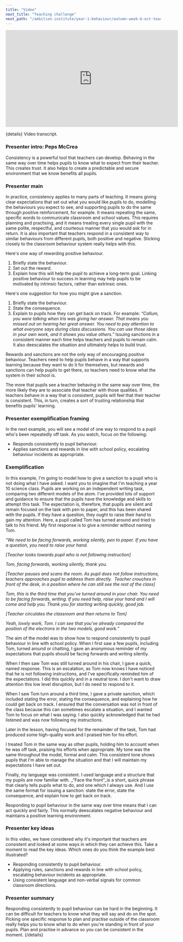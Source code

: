 ```yaml
---
title: "Video"
next_title: "Teaching challenge"
next_path: "/ambition-institute/year-1-behaviour/autumn-week-6-ect-teaching-challenge"
---
```


<iframe width="560" height="315" src="https://www.youtube.com/embed/VXmlZYepobM?list=PL4IuMlmijgAfTwwEiZmMp28Eaf66S3a1R" title="YouTube video player" frameborder="0" allow="accelerometer; autoplay; clipboard-write; encrypted-media; gyroscope; picture-in-picture; web-share" allowfullscreen></iframe>


{details}
Video transcript.


### Presenter intro: Peps McCrea
Consistency is a powerful tool that teachers can develop. Behaving in the same way
over time helps pupils to know what to expect from their teacher. This creates trust.
It also helps to create a predictable and secure environment that we know benefits
all pupils.
### Presenter main
In practice, consistency applies to many parts of teaching. It means giving clear
expectations that set out what you would like pupils to do, modelling the behaviours
you expect to see, and supporting pupils to do the same through positive reinforcement,
for example. It means repeating the same, specific words to communicate classroom
and school values. This requires planning and practising, and it means treating every
single pupil with the same polite, respectful, and courteous manner that you would
ask for in return. It is also important that teachers respond in a consistent way
to similar behaviours from different pupils, both positive and negative. Sticking
closely to the classroom behaviour system really helps with this.

Here's one way of rewarding positive behaviour.

1. Briefly state the behaviour.
2. Set out the reward.
3. Explain how this will help the pupil to achieve a long-term goal.
Linking positive behaviour to success in learning may help pupils to be motivated
by intrinsic factors, rather than extrinsic ones.

Here's one suggestion for how you might give a sanction.

1. Briefly state the behaviour.
2. State the consequence.
3. Explain to pupils how they can get back on track.
For example: _“Callum, you were talking when Iris was giving her answer. That means you missed out on hearing her great answer. You need to pay attention to what everyone says during class discussions. You can use those ideas in your own work, and it shows you value others.”_
Issuing sanctions in a consistent manner each time helps teachers and pupils to
remain calm. It also deescalates the situation and ultimately helps to build
trust.

Rewards and sanctions are not the only way of encouraging positive behaviour. Teachers need to help pupils behave in a way that supports learning because they want to do it for themselves, but rewards and sanctions can help pupils to get there, so teachers need to know what the system in their school is.

The more that pupils see a teacher behaving in the same way over time, the more likely they are to associate that teacher with those qualities. If teachers behave in a way that is consistent, pupils will feel that their teacher is consistent. This, in turn, creates a sort of trusting relationship that benefits pupils' learning.

### Presenter exemplification framing
In the next example, you will see a model of one way to respond to a pupil who's
been repeatedly off task. As you watch, focus on the following:

- Responds consistently to pupil behaviour.
- Applies sanctions and rewards in line with school policy, escalating behaviour incidents as appropriate.

### Exemplification
In this example, I'm going to model how to give a sanction to a pupil who is not
doing what I have asked. I want you to imagine that I'm teaching a year 10
science class. Pupils are working on an independent writing task, comparing two
different models of the atom. I've provided lots of support and guidance to
ensure that the pupils have the knowledge and skills to attempt this task. The
expectation is, therefore, that pupils are silent and remain focused on the task
with pen to paper, and this has been shared with the pupils. If they have a
question, they ought to raise their hand to gain my attention. Here, a pupil
called Tom has turned around and tried to talk to his friend. My first response
is to give a reminder without naming Tom.

_“We need to be facing forwards, working silently, pen to paper. If you have a question, you need to raise your hand._

_[Teacher looks towards pupil who is not following instruction]_

_Tom, facing forwards, working silently, thank you._

_[Teacher pauses and scans the room. As pupil does not follow instructions, teachers approaches pupil to address them directly.&nbsp; Teacher_
_crouches in front of the desk, in a position where he can still see the rest of the class]_

_Tom, this is the third time that you've turned around in your chair. You need to be facing forwards, writing. If you need help, raise your hand and I will come and help you. Thank you for starting writing quickly, good job._

_[Teacher circulates the classroom and then returns to Tom]_

_Yeah, lovely work, Tom. I can see that you've already compared the position of the electrons in the two models, good work.”_

The aim of the model was to show how to respond consistently to pupil behaviour in line with school policy. When I first saw a few pupils, including Tom, turned around or chatting, I gave an anonymous reminder of my expectations that pupils should be facing forwards and writing silently.

When I then saw Tom was still turned around in his chair, I gave a quick, named response. This is an escalation, as Tom now knows I have noticed that he is not following instructions, and I've specifically reminded him of the expectations. I did this quickly and in a neutral tone. I don't want to draw attention this low level disruption, but I do need to respond to it.

When I saw Tom turn around a third time, I gave a private sanction, which included stating the error, stating the consequence, and explaining how he could get back on track. I ensured that the conversation was not in front of the class because this can sometimes escalate a situation, and I wanted Tom to focus on what I was saying. I also quickly acknowledged that he had listened and was now following my instructions.

Later in the lesson, having focused for the remainder of the task, Tom had produced some high-quality work and I praised him for his effort.

I treated Tom in the same way as other pupils, holding him to account when he was off task, praising his efforts when appropriate. My tone was the same throughout the model, formal and calm. This consistent tone shows pupils that I'm able to manage the situation and that I will maintain my expectations I have set out.

Finally, my language was consistent. I used language and a structure that my pupils are now familiar with. _“Face the front”_is a short, quick phrase that clearly tells pupils what to do, and one which I always use. And I use the same format for issuing a sanction: state the error, state the consequence, and explain how to get back on track.

Responding to pupil behaviour in the same way over time means that I can act quickly and fairly. This normally deescalates negative behaviour and maintains a positive learning environment.

### Presenter key ideas
In this video, we have considered why it's important that teachers are consistent
and looked at some ways in which they can achieve this. Take a moment to read the
key ideas. Which ones do you think the example best illustrated?

- Responding consistently to pupil behaviour.
- Applying rules, sanctions and rewards in line with school policy, escalating behaviour incidents as appropriate.
- Using consistent language and non-verbal signals for common classroom directions.

### Presenter summary
Responding consistently to pupil behaviour can be hard in the beginning. It can
be difficult for teachers to know what they will say and do on the spot. Picking
one specific response to plan and practise outside of the classroom really helps
you to know what to do when you're standing in front of your pupils. Plan and
practise in advance so you can be consistent in the moment. 
{/details}
